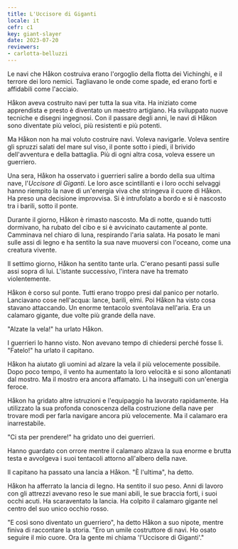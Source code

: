 ```yaml
---
title: L'Uccisore di Giganti
locale: it
cefr: c1
key: giant-slayer
date: 2023-07-20
reviewers:
- carlotta-belluzzi
---
```


Le navi che Håkon costruiva erano l'orgoglio della flotta dei Vichinghi, e il terrore dei loro nemici. Tagliavano le onde come spade, ed erano forti e affidabili come l'acciaio.

Håkon aveva costruito navi per tutta la sua vita. Ha iniziato come apprendista e presto è diventato un maestro artigiano. Ha sviluppato nuove tecniche e disegni ingegnosi. Con il passare degli anni, le navi di Håkon sono diventate più veloci, più resistenti e più potenti.

Ma Håkon non ha mai voluto costruire navi. Voleva navigarle. Voleva sentire gli spruzzi salati del mare sul viso, il ponte sotto i piedi, il brivido dell'avventura e della battaglia. Più di ogni altra cosa, voleva essere un guerriero.

Una sera, Håkon ha osservato i guerrieri salire a bordo della sua ultima nave, l'*Uccisore di Giganti*. Le loro asce scintillanti e i loro occhi selvaggi hanno riempito la nave di un'energia viva che stringeva il cuore di Håkon. Ha preso una decisione improvvisa. Si è intrufolato a bordo e si è nascosto tra i barili, sotto il ponte.

Durante il giorno, Håkon è rimasto nascosto. Ma di notte, quando tutti dormivano, ha rubato del cibo e si è avvicinato cautamente al ponte. Camminava nel chiaro di luna, respirando l'aria salata. Ha posato le mani sulle assi di legno e ha sentito la sua nave muoversi con l'oceano, come una creatura vivente.

Il settimo giorno, Håkon ha sentito tante urla. C'erano pesanti passi sulle assi sopra di lui. L'istante successivo, l'intera nave ha tremato violentemente.

Håkon è corso sul ponte. Tutti erano troppo presi dal panico per notarlo. Lanciavano cose nell'acqua: lance, barili, elmi. Poi Håkon ha visto cosa stavano attaccando. Un enorme tentacolo sventolava nell'aria. Era un calamaro gigante, due volte più grande della nave.

"Alzate la vela!" ha urlato Håkon.

I guerrieri lo hanno visto. Non avevano tempo di chiedersi perché fosse lì. "Fatelo!" ha urlato il capitano.

Håkon ha aiutato gli uomini ad alzare la vela il più velocemente possibile. Dopo poco tempo, il vento ha aumentato la loro velocità e si sono allontanati dal mostro. Ma il mostro era ancora affamato. Li ha inseguiti con un'energia feroce.

Håkon ha gridato altre istruzioni e l'equipaggio ha lavorato rapidamente. Ha utilizzato la sua profonda conoscenza della costruzione della nave per trovare modi per farla navigare ancora più velocemente. Ma il calamaro era inarrestabile.

"Ci sta per prendere!" ha gridato uno dei guerrieri.

Hanno guardato con orrore mentre il calamaro alzava la sua enorme e brutta testa e avvolgeva i suoi tentacoli attorno all'albero della nave.

Il capitano ha passato una lancia a Håkon. "È l'ultima", ha detto.

Håkon ha afferrato la lancia di legno. Ha sentito il suo peso. Anni di lavoro con gli attrezzi avevano reso le sue mani abili, le sue braccia forti, i suoi occhi acuti. Ha scaraventato la lancia. Ha colpito il calamaro gigante nel centro del suo unico occhio rosso.

"E così sono diventato un guerriero", ha detto Håkon a suo nipote, mentre finiva di raccontare la storia. "Ero un umile costruttore di navi. Ho osato seguire il mio cuore. Ora la gente mi chiama 'l'Uccisore di Giganti'."